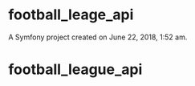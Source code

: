 football_leage_api
==================

A Symfony project created on June 22, 2018, 1:52 am.
# football_league_api
